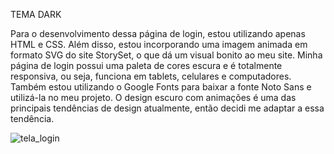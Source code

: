 TEMA DARK

Para o desenvolvimento dessa página de login, estou utilizando apenas HTML e CSS. Além disso, estou incorporando uma imagem animada em formato SVG do site StorySet, o que dá um visual bonito ao meu site. Minha página de login possui uma paleta de cores escura e é totalmente responsiva, ou seja, funciona em tablets, celulares e computadores. Também estou utilizando o Google Fonts para baixar a fonte Noto Sans e utilizá-la no meu projeto. O design escuro com animações é uma das principais tendências de design atualmente, então decidi me adaptar a essa tendência.

![tela_login](https://github.com/lucasagost/tela_login_tema_dark/assets/106931799/9746dd15-b41b-44a0-954c-d4f3860c2926)

